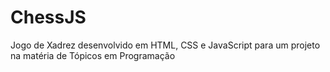 # ChessJS
Jogo de Xadrez desenvolvido em HTML, CSS e JavaScript para um projeto na matéria de Tópicos em Programação
